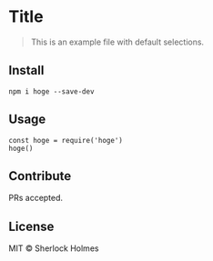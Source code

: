 # Title

> This is an example file with default selections.

## Install

```
npm i hoge --save-dev
```

## Usage

```
const hoge = require('hoge')
hoge()
```

## Contribute

PRs accepted.

## License

MIT © Sherlock Holmes 
